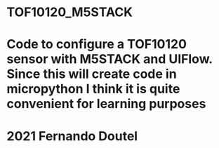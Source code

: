 # TOF10120_M5STACK
# Code to configure a TOF10120 sensor with M5STACK and UIFlow. Since this will create code in micropython I think it is quite convenient for learning purposes
# 2021 Fernando Doutel

